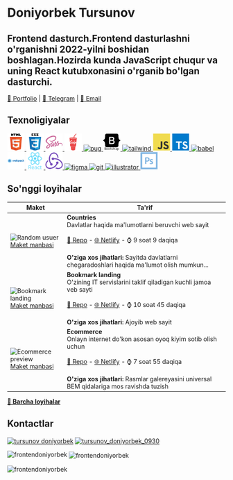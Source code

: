 # Doniyorbek Tursunov

## Frontend dasturch.Frontend dasturlashni o'rganishni 2022-yilni boshidan boshlagan.Hozirda kunda JavaScript chuqur va uning React kutubxonasini o'rganib bo'lgan dasturchi.

[💼 Portfolio](https://github.com/frontendoniyorbek)  | [📰 Telegram](https://t.me/TursunovDoniyorbekk)  |  [📧 Email](mailto:tursunovdoniyorbek077@gmail.com)

## Texnoligiyalar
<a href="https://www.w3.org/html/" target="_blank" rel="noreferrer">
        <img src="https://raw.githubusercontent.com/devicons/devicon/master/icons/html5/html5-original-wordmark.svg"
            alt="html5" width="40" height="40" /> </a><a href="https://www.w3schools.com/css/" target="_blank"
        rel="noreferrer">
        <img src="https://raw.githubusercontent.com/devicons/devicon/master/icons/css3/css3-original-wordmark.svg"
            alt="css3" width="40" height="40" />
    </a>
    <a href="https://sass-lang.com" target="_blank" rel="noreferrer">
        <img src="https://raw.githubusercontent.com/devicons/devicon/master/icons/sass/sass-original.svg" alt="sass"
            width="40" height="40" /> </a>
    <a href="https://gulpjs.com" target="_blank" rel="noreferrer">
        <img src="https://raw.githubusercontent.com/devicons/devicon/master/icons/gulp/gulp-plain.svg" alt="gulp"
            width="40" height="40" /> </a><a href="https://pugjs.org" target="_blank" rel="noreferrer">
        <img src="https://cdn.worldvectorlogo.com/logos/pug.svg" alt="pug" width="40" height="40" /> </a>
    <a href="https://getbootstrap.com" target="_blank" rel="noreferrer">
        <img src="https://raw.githubusercontent.com/devicons/devicon/master/icons/bootstrap/bootstrap-plain-wordmark.svg"
            alt="bootstrap" width="40" height="40" /> </a>
    <a href="https://tailwindcss.com/" target="_blank" rel="noreferrer">
        <img src="https://www.vectorlogo.zone/logos/tailwindcss/tailwindcss-icon.svg" alt="tailwind" width="40"
            height="40" />
    </a>
    <a href="https://developer.mozilla.org/en-US/docs/Web/JavaScript" target="_blank" rel="noreferrer">
        <img src="https://raw.githubusercontent.com/devicons/devicon/master/icons/javascript/javascript-original.svg"
            alt="javascript" width="40" height="40" />
    </a>
    <a href="https://www.typescriptlang.org/" target="_blank" rel="noreferrer">
        <img src="https://raw.githubusercontent.com/devicons/devicon/master/icons/typescript/typescript-original.svg"
            alt="typescript" width="40" height="40" />
    </a>
    <a href="https://babeljs.io/" target="_blank" rel="noreferrer">
        <img src="https://www.vectorlogo.zone/logos/babeljs/babeljs-icon.svg" alt="babel" width="40" height="40" />
    </a>
    <a href="https://webpack.js.org" target="_blank" rel="noreferrer">
        <img src="https://raw.githubusercontent.com/devicons/devicon/d00d0969292a6569d45b06d3f350f463a0107b0d/icons/webpack/webpack-original-wordmark.svg"
            alt="webpack" width="40" height="40" />
    </a>
    <a href="https://reactjs.org/" target="_blank" rel="noreferrer">
        <img src="https://raw.githubusercontent.com/devicons/devicon/master/icons/react/react-original-wordmark.svg"
            alt="react" width="40" height="40" />
    </a>
    <a href="https://redux.js.org" target="_blank" rel="noreferrer">
        <img src="https://raw.githubusercontent.com/devicons/devicon/master/icons/redux/redux-original.svg" alt="redux"
            width="40" height="40" />
    </a>
    <a href="https://www.figma.com/" target="_blank" rel="noreferrer">
        <img src="https://www.vectorlogo.zone/logos/figma/figma-icon.svg" alt="figma" width="40" height="40" />
    </a>
    <a href="https://git-scm.com/" target="_blank" rel="noreferrer">
        <img src="https://www.vectorlogo.zone/logos/git-scm/git-scm-icon.svg" alt="git" width="40" height="40" />
    </a>
    <a href="https://www.adobe.com/in/products/illustrator.html" target="_blank" rel="noreferrer">
        <img src="https://www.vectorlogo.zone/logos/adobe_illustrator/adobe_illustrator-icon.svg" alt="illustrator"
            width="40" height="40" />
    </a>
    <a href="https://www.photoshop.com/en" target="_blank" rel="noreferrer">
        <img src="https://raw.githubusercontent.com/devicons/devicon/master/icons/photoshop/photoshop-line.svg"
            alt="photoshop" width="40" height="40" />
    </a>
    
    
## So'nggi loyihalar

| Maket | Ta'rif |
|---|---|
| <img src="https://res.cloudinary.com/dz209s6jk/image/upload/f_auto,q_auto,w_700/Challenges/wirxeocmd6tpnn9c5oqc.jpg" alt="Random usuer" width="250"/><br>[Maket manbasi](https://dtn-random-user.netlify.app/) | **Countries** <br>Davlatlar haqida ma'lumotlarni beruvchi web sayit <br><br> <a href="https://github.com/frontendoniyorbek/countries-webpack">🧾 Repo</a> - <a href="https://dtn-counties.netlify.app/" target="_blank">🌐 Netlify</a> - ⌚ 9 soat 9 daqiqa<br><br> **O'ziga xos jihatlari:** Sayitda davlatlarni chegaradoshlari haqida ma'lumot olish mumkun...  |
| <img src="https://res.cloudinary.com/dz209s6jk/image/upload/f_auto,q_auto,w_700/Challenges/nmfs59ofpjizo6knhpsr.jpg" alt="Bookmark landing" width="250"/><br>[Maket manbasi](https://www.frontendmentor.io/challenges/bookmark-landing-page-5d0b588a9edda32581d29158) | **Bookmark landing** <br>O'zining IT servislarini taklif qiladigan kuchli jamoa veb sayti <br><br> <a href="https://github.com/frontendoniyorbek/bookmark-landing-page">🧾 Repo</a> - <a href="https://dtn-bookmark-landing.netlify.app" target="_blank">🌐 Netlify</a> - ⌚ 10 soat 45 daqiqa<br><br> **O'ziga xos jihatlari:** Ajoyib web sayit |
| <img src="https://res.cloudinary.com/dz209s6jk/image/upload/q_auto,w_700/Challenges/fhzpdnabrek50hvhftnl.jpg" alt="Ecommerce preview" width="250"/><br>[Maket manbasi](https://www.frontendmentor.io/challenges/myteam-multipage-website-mxlEauvW) | **Ecommerce** <br>Onlayn internet do'kon asosan oyoq kiyim sotib olish uchun <br><br> <a href="https://github.com/MIRZOULUGBEK9008/ecommerce-selfmade">🧾 Repo</a> - <a href="https://ecommerce-selfmade.netlify.app/" target="_blank">🌐 Netlify</a> - ⌚ 7 soat 55 daqiqa<br><br> **O'ziga xos jihatlari:** Rasmlar galereyasini universal BEM qidalariga mos ravishda tuzish |

**<a href="[https://portfolio-selfmade.netlify.app/](https://github.com/frontendoniyorbek)" target="_blank">💼 Barcha loyihalar</a>**

## Kontactlar
<p align="left">
<a href="https://www.facebook.com/profile.php?id=100074194453706" target="blank"><img align="center" src="https://raw.githubusercontent.com/rahuldkjain/github-profile-readme-generator/master/src/images/icons/Social/facebook.svg" alt="tursunov doniyorbek" height="30" width="40" /></a>
<a href="https://www.instagram.com/doniyorbek077__/" target="blank"><img align="center" src="https://raw.githubusercontent.com/rahuldkjain/github-profile-readme-generator/master/src/images/icons/Social/instagram.svg" alt="tursunov_doniyorbek_0930" height="30" width="40" /></a>
</p>

<p><img align="left" src="https://github-readme-stats.vercel.app/api/top-langs?username=frontendoniyorbek&show_icons=true&locale=en&layout=compact" alt="frontendoniyorbek" /></p><p>&nbsp;<img align="center" src="https://github-readme-stats.vercel.app/api?username=frontendoniyorbek&show_icons=true&locale=en" alt="frontendoniyorbek" /></p><p><img align="center" src="https://github-readme-streak-stats.herokuapp.com/?user=frontendoniyorbek&" alt="frontendoniyorbek" /></p>
